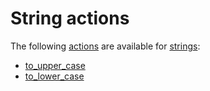 # String actions

The following [actions](../) are available for [strings](../../constructs#string):

- [to_upper_case](to_upper_case)
- [to_lower_case](to_lower_case)
